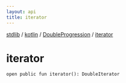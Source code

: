```yaml
---
layout: api
title: iterator
---
```

[stdlib](../../index.md) / [kotlin](../index.md) / [DoubleProgression](index.md) / [iterator](iterator.md)

# iterator

```
open public fun iterator(): DoubleIterator
```
